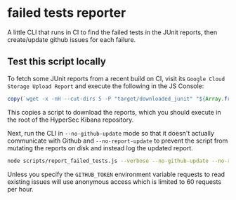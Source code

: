 # failed tests reporter

A little CLI that runs in CI to find the failed tests in the JUnit reports, then create/update github issues for each failure.

## Test this script locally

To fetch some JUnit reports from a recent build on CI, visit its `Google Cloud Storage Upload Report` and execute the following in the JS Console:

```js
copy(`wget -x -nH --cut-dirs 5 -P "target/downloaded_junit" "${Array.from($$('a[href$=".xml"]')).filter(a => a.innerText === 'Download').map(a => a.href.replace('https://storage.cloud.google.com/', 'https://storage.googleapis.com/')).join('" "')}"`)
```

This copies a script to download the reports, which you should execute in the root of the HyperSec Kibana repository.

Next, run the CLI in `--no-github-update` mode so that it doesn't actually communicate with Github and `--no-report-update` to prevent the script from mutating the reports on disk and instead log the updated report.

```sh
node scripts/report_failed_tests.js --verbose --no-github-update --no-report-update target/downloaded_junit/**/*.xml
```

Unless you specify the `GITHUB_TOKEN` environment variable requests to read existing issues will use anonymous access which is limited to 60 requests per hour.